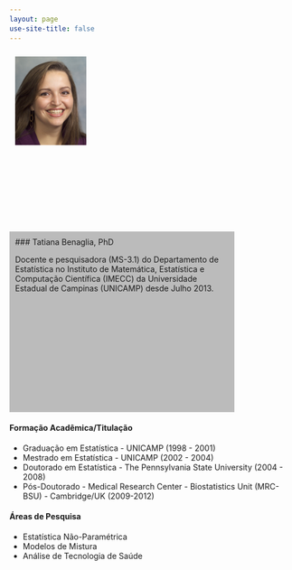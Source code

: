 ```yaml
---
layout: page
use-site-title: false 
---
```


<style>
/* Create two unequal columns that floats next to each other */
.column {
    float: left;
    padding: 10px;
    height: 300px; /* Should be removed. Only for demonstration */
}

.left {
  width: 25%;
}

.right {
  width: 75%;
}

/* Clear floats after the columns */
.row:after {
    content: "";
    display: table;
    clear: both;
}
</style>

<div class="row">
<div class="column left">
  <img src="img/ProfileTatiana.jpg" width=200/>
</div>
<div class="column right" style="background-color:#bbb;">
  ### Tatiana Benaglia, PhD
  <p>Docente e pesquisadora (MS-3.1) do Departamento de Estatística no Instituto de Matemática, Estatística e Computação Científica (IMECC) da Universidade Estadual de Campinas (UNICAMP) desde Julho 2013. </p>
</div>
</div>

#### Formação Acadêmica/Titulação
- Graduação em Estatística - UNICAMP (1998 - 2001)
- Mestrado em Estatística - UNICAMP (2002 - 2004)
- Doutorado em Estatística - The Pennsylvania State University (2004 - 2008)
- Pós-Doutorado - Medical Research Center - Biostatistics Unit (MRC-BSU) - Cambridge/UK (2009-2012)


#### Áreas de Pesquisa
* Estatística Não-Paramétrica
* Modelos de Mistura
* Análise de Tecnologia de Saúde
